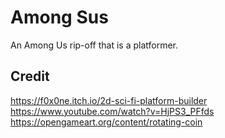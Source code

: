 # Among Sus
An Among Us rip-off that is a platformer.
## Credit
https://f0x0ne.itch.io/2d-sci-fi-platform-builder  
https://www.youtube.com/watch?v=HjPS3_PFfds  
https://opengameart.org/content/rotating-coin
